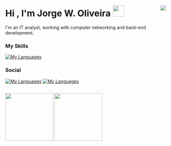 # Hi , I'm Jorge W. Oliveira </b><img src="https://media.giphy.com/media/hvRJCLFzcasrR4ia7z/giphy.gif" width="35"> <img align="right" src="https://profile-counter.glitch.me/{jw-oliveira}/count.svg" /> 

I'm an IT analyst, working with computer networking and back-end development.

### My Skills

[![My Languages](https://skillicons.dev/icons?i=py,cpp,html,css,linux,git,github,powershell,vscode,django,postman,sqlite,arduino,raspberrypi&theme=dark)](https://skillicons.dev)

### Social

[![My Languages](https://skillicons.dev/icons?i=linkedin&theme=dark)](https://www.linkedin.com/in/jw-oliveira)
[![My Languages](https://skillicons.dev/icons?i=discord&theme=dark)](discordapp.com/users/jw_oliveira)

##

<div align="left">
  <img height="150px" weight="150px" src="https://github-readme-stats.vercel.app/api?username=jw-oliveira&border_radius=0&card_width=500px&hide_title=true&show_icons=true&theme=react&include_all_commits=True&count_private=True&hide_border=True&locale=pt-br"/>
  <img height="150em" src="https://github-readme-stats.vercel.app/api/top-langs/?username=jw-oliveira&hide_border=True&border_radius=0&card_width=200px&hide_title=true&layout=compact&langs_count=7&theme=react&locale=pt-br"/>
</div>
